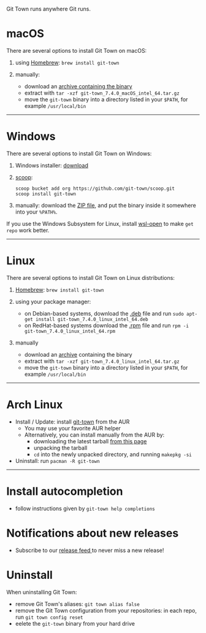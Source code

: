 Git Town runs anywhere Git runs.

# macOS

There are several options to install Git Town on macOS:

1. using [Homebrew](https://brew.sh): `brew install git-town`

2. manually:
   - download an
     [archive containing the binary](https://github.com/git-town/git-town/releases/download/v7.4.0/git-town_7.4.0_macOS_intel_64.tar.gz)
   - extract with `tar -xzf git-town_7.4.0_macOS_intel_64.tar.gz`
   - move the `git-town` binary into a directory listed in your `$PATH`, for
     example `/usr/local/bin`

---

# Windows

There are several options to install Git Town on Windows:

1. Windows installer:
   [download](https://github.com/git-town/git-town/releases/download/v7.4.0/git-town_7.4.0_windows_intel_64.msi)

2. [scoop](https://scoop.sh):

   ```
   scoop bucket add org https://github.com/git-town/scoop.git
   scoop install git-town
   ```

3. manually: download the
   [ZIP file](https://github.com/git-town/git-town/releases/download/v7.4.0/git-town_7.4.0_windows_intel_64.zip),
   and put the binary inside it somewhere into your `%PATH%`.

If you use the Windows Subsystem for Linux, install
[wsl-open](https://www.npmjs.com/package/wsl-open) to make `get repo` work
better.

---

# Linux

There are several options to install Git Town on Linux distributions:

1. [Homebrew](https://brew.sh): `brew install git-town`

2. using your package manager:

   - on Debian-based systems, download the
     [.deb](https://github.com/git-town/git-town/releases/download/v7.4.0/git-town_7.4.0_linux_intel_64.deb)
     file and run `sudo apt-get install git-town_7.4.0_linux_intel_64.deb`
   - on RedHat-based systems download the
     [.rpm](https://github.com/git-town/git-town/releases/download/v7.4.0/git-town_7.4.0_linux_intel_64.rpm)
     file and run `rpm -i git-town_7.4.0_linux_intel_64.rpm`

3. manually
   - download an
     [archive](https://github.com/git-town/git-town/releases/download/v7.4.0/git-town_7.4.0_linux_intel_64.tar.gz)
     containing the binary
   - extract with `tar -xzf git-town_7.4.0_linux_intel_64.tar.gz`
   - move the `git-town` binary into a directory listed in your `$PATH`, for
     example `/usr/local/bin`

---

# Arch Linux

- Install / Update: install
  [git-town](https://aur.archlinux.org/packages/git-town/) from the AUR
  - You may use your favorite AUR helper
  - Alternatively, you can install manually from the AUR by:
    - downloading the latest tarball
      [from this page](https://aur.archlinux.org/packages/git-town/)
    - unpacking the tarball
    - `cd` into the newly unpacked directory, and running `makepkg -si`
- Uninstall: run `pacman -R git-town`

---

# Install autocompletion

- follow instructions given by `git-town help completions`

# Notifications about new releases

- Subscribe to our <a href="https://github.com/git-town/git-town/releases.atom">
  release feed <i class="ion-social-rss accent-color"></i></a> to never miss a
  new release!

# Uninstall

When uninstalling Git Town:

- remove Git Town's aliases: `git town alias false`
- remove the Git Town configuration from your repositories: in each repo, run
  `git town config reset`
- eelete the `git-town` binary from your hard drive
